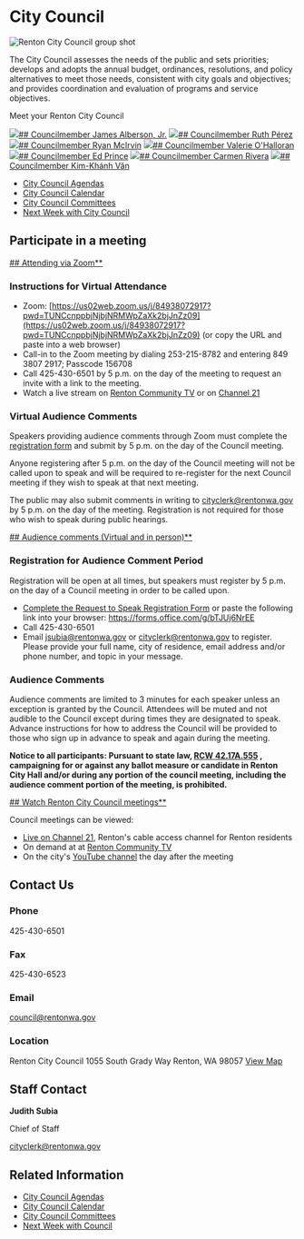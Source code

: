  

# City Council

 ![Renton City Council group shot](images/b4441d74d716659643dc1f5410a8333729e6a2cb30f076aabedef9966fa17736.jpg?dimension=pageimagefullwidth&w=1140)  

The City Council assesses the needs of the public and sets priorities; develops and adopts the annual budget, ordinances, resolutions, and policy alternatives to meet those needs, consistent with city goals and objectives; and provides coordination and evaluation of programs and service objectives.

 Meet your Renton City Council 

  [![](images/b77494aa9a13521c2a68098179fa6a4b5c03a90a4fff6796d6b6470fac0c32ff.jpg?dimension=largethumbnail&w=345&h=189)## Councilmember James Alberson, Jr.](https://www.rentonwa.gov/Government/City-Council/alberson)   [![](/files/assets/city/v/1/elected/city-council/images/ruth-pérez_900x900.jpg?dimension=largethumbnail&w=345&h=189)## Councilmember Ruth Pérez](https://www.rentonwa.gov/Government/City-Council/perez)   [![](images/999a6d823af197ffeaf8a9a4e9c67e08441dcdfc22e79a62451a923e16467592.jpg?dimension=largethumbnail&w=345&h=189)## Councilmember Ryan McIrvin](https://www.rentonwa.gov/Government/City-Council/mcirvin)   [![](images/aba48dfbc1248a95a8284965a115ff4e1a7e3714c09b14552b15cbcfa78d55e1.jpg?dimension=largethumbnail&w=345&h=189)## Councilmember Valerie O'Halloran](https://www.rentonwa.gov/Government/City-Council/ohalloran)   [![](images/f3fc48949048716e12c928c57114af13c99ffa89cacfc85ea10f9aa471d35153.jpg?dimension=largethumbnail&w=345&h=189)## Councilmember Ed Prince](https://www.rentonwa.gov/Government/City-Council/prince)   [![](images/a7563edb9e5e6eceffeea430d853eed0ea5b4440241341a751d8cce8891247a4.jpg?dimension=largethumbnail&w=345&h=189)## Councilmember Carmen Rivera](https://www.rentonwa.gov/Government/City-Council/rivera)   [![](/files/assets/city/v/1/elected/city-council/images/kim-khánh-văn_900x900.jpg?dimension=largethumbnail&w=345&h=189)## Councilmember Kim-Khánh Văn](https://www.rentonwa.gov/Government/City-Council/van)  

 *  [City Council Agendas](https://renton.civicweb.net/Portal/MeetingTypeList.aspx) 
 *  [City Council Calendar](https://renton.civicweb.net/Portal/MeetingTypeList.aspx) 
 *  [City Council Committees](https://www.rentonwa.gov/Government/City-Council/Council-Committees) 
 *  [Next Week with City Council](https://www.rentonwa.gov/Government/City-Council/City-Council-Calendar/weeklyagendas) 
        

## Participate in a meeting

  [## Attending via Zoom**]()  

### Instructions for Virtual Attendance

 * Zoom:  [https://us02web.zoom.us/j/84938072917?pwd=TUNCcnppbjNjbjNRMWpZaXk2bjJnZz09](https://us02web.zoom.us/j/84938072917?pwd=TUNCcnppbjNjbjNRMWpZaXk2bjJnZz09)  (or copy the URL and paste into a web browser)
 * Call-in to the Zoom meeting by dialing 253-215-8782 and entering 849 3807 2917; Passcode 156708
 * Call 425-430-6501 by 5 p.m. on the day of the meeting to request an invite with a link to the meeting.
 * Watch a live stream on  [Renton Community TV](https://cloud.castus.tv/vod/renton/?page=HOME)  or on  [Channel 21](https://cloud.castus.tv/vod/renton/video/62d041a55b10b300097715fa?page=HOME) 

### Virtual Audience Comments

 Speakers providing audience comments through Zoom must complete the  [registration form](https://forms.office.com/pages/responsepage.aspx?id=QUEBcREGhUiOmMyWoF4WdYo4Sq7EkddPr5mxSWwUnxhUQkdFSFBUTEtUUFBPWVBIUjRWVkJVMTZSMi4u)  and submit by 5 p.m. on the day of the Council meeting. 

 Anyone registering after 5 p.m. on the day of the Council meeting will not be called upon to speak and will be required to re-register for the next Council meeting if they wish to speak at that next meeting. 

 The public may also submit comments in writing to  [cityclerk@rentonwa.gov](mailto:cityclerk@rentonwa.gov?subject=Public%20Comment)  by 5 p.m. on the day of the meeting. Registration is not required for those who wish to speak during public hearings. 

 

  [## Audience comments (Virtual and in person)**]()  

### Registration for Audience Comment Period

Registration will be open at all times, but speakers must register by 5 p.m. on the day of a Council meeting in order to be called upon.

 *  [Complete the Request to Speak Registration Form](https://forms.office.com/pages/responsepage.aspx?id=QUEBcREGhUiOmMyWoF4WdYo4Sq7EkddPr5mxSWwUnxhUQkdFSFBUTEtUUFBPWVBIUjRWVkJVMTZSMi4u)  or paste the following link into your browser: https://forms.office.com/g/bTJUj6NrEE
 * Call 425-430-6501
 * Email  [jsubia@rentonwa.gov](mailto:jsubia@rentonwa.gov?subject=Request%20to%20address%20city%20council)  or  [cityclerk@rentonwa.gov](mailto:cityclerk@rentonwa.gov?subject=Request%20to%20address%20city%20council)  to register. Please provide your full name, city of residence, email address and/or phone number, and topic in your message.

### Audience Comments

Audience comments are limited to 3 minutes for each speaker unless an exception is granted by the Council. Attendees will be muted and not audible to the Council except during times they are designated to speak. Advance instructions for how to address the Council will be provided to those who sign up in advance to speak and again during the meeting.

 __Notice to all participants: Pursuant to state law,  [RCW 42.17A.555](https://apps.leg.wa.gov/rcw/default.aspx?cite=42.17A.555) , campaigning for or against any ballot measure or candidate in Renton City Hall and/or during any portion of the council meeting, including the audience comment portion of the meeting, is prohibited.__ 

 

  [## Watch Renton City Council meetings**]()  

Council meetings can be viewed:

 *  [Live on Channel 21,](https://cloud.castus.tv/vod/renton/video/62d041a55b10b300097715fa?page=HOME&type=live)  Renton's cable access channel for Renton residents
 * On demand at at  [Renton Community TV](https://cloud.castus.tv/vod/renton/?page=HOME) 
 * On the city's  [YouTube channel](https://www.youtube.com/channel/UCuYPL89Peh3oH_TIGWtzbvg/videos)  the day after the meeting

 

## Contact Us

### Phone

 425-430-6501 

### Fax

 425-430-6523 

### Email

  [council@rentonwa.gov](mailto:council@rentonwa.gov)  

### Location

 Renton City Council 1055 South Grady Way Renton, WA 98057  [View Map](https://maps.google.com?q=Renton%20City%20Council%201055%20South%20Grady%20Way%20%20Renton,%20WA%2098057)  

## Staff Contact

 __Judith Subia__ 

Chief of Staff

 [cityclerk@rentonwa.gov ](mailto:cityclerk@rentonwa.gov) 

## Related Information

 *  [City Council Agendas](https://renton.civicweb.net/Portal/MeetingTypeList.aspx) 
 *  [City Council Calendar](https://renton.civicweb.net/Portal/MeetingTypeList.aspx) 
 *  [City Council Committees](https://www.rentonwa.gov/Government/City-Council/Council-Committees) 
 *  [Next Week with Council](https://www.rentonwa.gov/Government/City-Council/City-Council-Calendar/weeklyagendas) 
 
